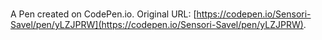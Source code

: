 # 

A Pen created on CodePen.io. Original URL: [https://codepen.io/Sensori-Savel/pen/yLZJPRW](https://codepen.io/Sensori-Savel/pen/yLZJPRW).

